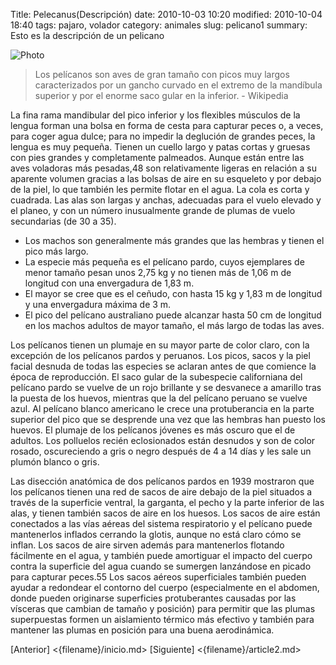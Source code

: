 Title: Pelecanus(Descripción)
date: 2010-10-03 10:20
modified: 2010-10-04 18:40
tags: pajaro, volador
category: animales
slug: pelicano1
summary: Esto es la descripción de un pelicano

![Photo]({attach}/images/pelicano2.jpg)

>Los pelícanos son aves de gran tamaño con picos muy largos caracterizados por un gancho curvado en el extremo de la mandíbula superior y por el enorme saco gular en la inferior. - Wikipedia

 La fina rama mandibular del pico inferior y los flexibles músculos de la lengua forman una bolsa en forma de cesta para capturar peces o, a veces, para coger agua dulce; para no impedir la deglución de grandes peces, la lengua es muy pequeña.​ Tienen un cuello largo y patas cortas y gruesas con pies grandes y completamente palmeados. Aunque están entre las aves voladoras más pesadas,48​ son relativamente ligeras en relación a su aparente volumen gracias a las bolsas de aire en su esqueleto y por debajo de la piel, lo que también les permite flotar en el agua.​ La cola es corta y cuadrada. Las alas son largas y anchas, adecuadas para el vuelo elevado y el planeo, y con un número inusualmente grande de plumas de vuelo secundarias (de 30 a 35).

* Los machos son generalmente más grandes que las hembras y tienen el pico más largo. 
* La especie más pequeña es el pelícano pardo, cuyos ejemplares de menor tamaño pesan unos 2,75 kg y no tienen más de 1,06 m de longitud con una envergadura de 1,83 m. 
* El mayor se cree que es el ceñudo, con hasta 15 kg y 1,83 m de longitud y una envergadura máxima de 3 m. 
* El pico del pelícano australiano puede alcanzar hasta 50 cm de longitud en los machos adultos de mayor tamaño, el más largo de todas las aves.

Los pelícanos tienen un plumaje en su mayor parte de color claro, con la excepción de los pelícanos pardos y peruanos. Los picos, sacos y la piel facial desnuda de todas las especies se aclaran antes de que comience la época de reproducción. El saco gular de la subespecie californiana del pelícano pardo se vuelve de un rojo brillante y se desvanece a amarillo tras la puesta de los huevos, mientras que la del pelícano peruano se vuelve azul. Al pelícano blanco americano le crece una protuberancia en la parte superior del pico que se desprende una vez que las hembras han puesto los huevos. El plumaje de los pelícanos jóvenes es más oscuro que el de adultos.​ Los polluelos recién eclosionados están desnudos y son de color rosado, oscureciendo a gris o negro después de 4 a 14 días y les sale un plumón blanco o gris.

Las disección anatómica de dos pelícanos pardos en 1939 mostraron que los pelícanos tienen una red de sacos de aire debajo de la piel situados a través de la superficie ventral, la garganta, el pecho y la parte inferior de las alas, y tienen también sacos de aire en los huesos. Los sacos de aire están conectados a las vías aéreas del sistema respiratorio y el pelícano puede mantenerlos inflados cerrando la glotis, aunque no está claro cómo se inflan. Los sacos de aire sirven además para mantenerlos flotando fácilmente en el agua, y también puede amortiguar el impacto del cuerpo contra la superficie del agua cuando se sumergen lanzándose en picado para capturar peces.55​ Los sacos aéreos superficiales también pueden ayudar a redondear el contorno del cuerpo (especialmente en el abdomen, donde pueden originarse superficies protuberantes causadas por las vísceras que cambian de tamaño y posición) para permitir que las plumas superpuestas formen un aislamiento térmico más efectivo y también para mantener las plumas en posición para una buena aerodinámica. 

[Anterior] <{filename}/inicio.md>
[Siguiente] <{filename}/article2.md>